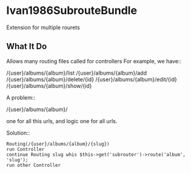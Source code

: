 Ivan1986SubrouteBundle
===================

Extension for multiple rourets

What It Do
----------

Allows many routing files called for controllers
For example, we have::

/{user}/albums/{album}/list
/{user}/albums/{album}/add
/{user}/albums/{album}/delete/{id}
/{user}/albums/{album}/edit/{id}
/{user}/albums/{album}/show/{id}

A problem::

/{user}/albums/{album}/

one for all this urls, and logic one for all urls.

Solution::

    Routing(/{user}/albums/{album}/{slug})
    run Controller
    continue Routing slug whis $this->get('subrouter')->route('album', 'slug');
    run other Controller
